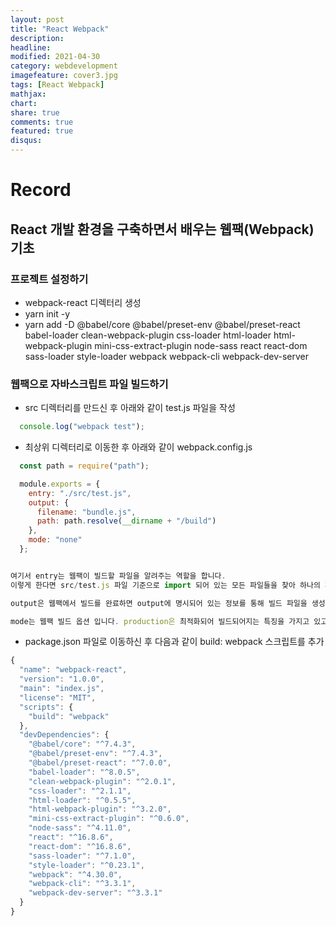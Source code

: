 ```yaml
---
layout: post
title: "React Webpack"
description: 
headline: 
modified: 2021-04-30
category: webdevelopment
imagefeature: cover3.jpg
tags: [React Webpack]
mathjax: 
chart: 
share: true
comments: true
featured: true
disqus:
---
```


# Record
## React 개발 환경을 구축하면서 배우는 웹팩(Webpack) 기초

### 프로젝트 설정하기
- webpack-react 디렉터리 생성
- yarn init -y
- yarn add -D @babel/core @babel/preset-env @babel/preset-react babel-loader clean-webpack-plugin css-loader html-loader html-webpack-plugin mini-css-extract-plugin node-sass react react-dom sass-loader style-loader webpack webpack-cli webpack-dev-server

### 웹팩으로 자바스크립트 파일 빌드하기
- src 디렉터리를 만드신 후 아래와 같이 test.js 파일을 작성
```JavaScript
  console.log("webpack test");
```

- 최상위 디렉터리로 이동한 후 아래와 같이 webpack.config.js
```JavaScript
  const path = require("path");

  module.exports = {
    entry: "./src/test.js",
    output: {
      filename: "bundle.js",
      path: path.resolve(__dirname + "/build")
    },
    mode: "none"
  };


여기서 entry는 웹팩이 빌드할 파일을 알려주는 역할을 합니다.
이렇게 한다면 src/test.js 파일 기준으로 import 되어 있는 모든 파일들을 찾아 하나의 파일로 합치게 됩니다.

output은 웹팩에서 빌드를 완료하면 output에 명시되어 있는 정보를 통해 빌드 파일을 생성합니다.

mode는 웹팩 빌드 옵션 입니다. production은 최적화되어 빌드되어지는 특징을 가지고 있고 development는 빠르게 빌드하는 특징, none 같은 경우는 아무 기능 없이 웹팩으로 빌드합니다.

```

-  package.json 파일로 이동하신 후 다음과 같이 build: webpack 스크립트를 추가
```JavaScript
{
  "name": "webpack-react",
  "version": "1.0.0",
  "main": "index.js",
  "license": "MIT",
  "scripts": {
    "build": "webpack"
  },
  "devDependencies": {
    "@babel/core": "^7.4.3",
    "@babel/preset-env": "^7.4.3",
    "@babel/preset-react": "^7.0.0",
    "babel-loader": "^8.0.5",
    "clean-webpack-plugin": "^2.0.1",
    "css-loader": "^2.1.1",
    "html-loader": "^0.5.5",
    "html-webpack-plugin": "^3.2.0",
    "mini-css-extract-plugin": "^0.6.0",
    "node-sass": "^4.11.0",
    "react": "^16.8.6",
    "react-dom": "^16.8.6",
    "sass-loader": "^7.1.0",
    "style-loader": "^0.23.1",
    "webpack": "^4.30.0",
    "webpack-cli": "^3.3.1",
    "webpack-dev-server": "^3.3.1"
  }
}

```